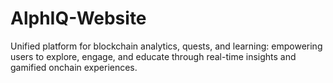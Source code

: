 # AlphIQ-Website
Unified platform for blockchain analytics, quests, and learning: empowering users to explore, engage, and educate through real-time insights and gamified onchain experiences.
